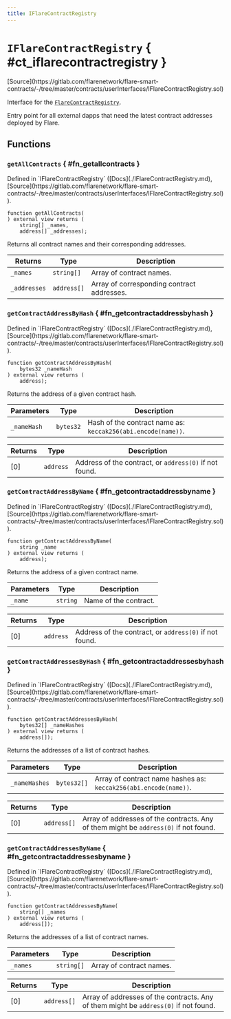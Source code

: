 ```yaml
---
title: IFlareContractRegistry
---
```


<!-- This is an autogenerated file. Do not edit! -->

# `IFlareContractRegistry` { #ct_iflarecontractregistry }

<div class="api-node-source" markdown>
[Source](https://gitlab.com/flarenetwork/flare-smart-contracts/-/tree/master/contracts/userInterfaces/IFlareContractRegistry.sol)
</div>

<div class="api-node-internal" markdown>

Interface for the [`FlareContractRegistry`](./FlareContractRegistry.md).

Entry point for all external dapps that need the latest contract addresses deployed by Flare.

</div>

<div class="api-node-type" markdown>

## Functions

<div class="api-node" markdown>

### `getAllContracts` { #fn_getallcontracts }

<div class="api-node-source" markdown>
Defined in `IFlareContractRegistry` ([Docs](./IFlareContractRegistry.md), [Source](https://gitlab.com/flarenetwork/flare-smart-contracts/-/tree/master/contracts/userInterfaces/IFlareContractRegistry.sol)).
</div>

<div class="api-node-internal" markdown>

```solidity
function getAllContracts(
) external view returns (
    string[] _names,
    address[] _addresses);
```

Returns all contract names and their corresponding addresses.

| Returns | Type | Description |
| ------- | ---- | ----------- |
| `_names` | `string[]` | Array of contract names. |
| `_addresses` | `address[]` | Array of corresponding contract addresses. |
</div>
</div>

<div class="api-node" markdown>

### `getContractAddressByHash` { #fn_getcontractaddressbyhash }

<div class="api-node-source" markdown>
Defined in `IFlareContractRegistry` ([Docs](./IFlareContractRegistry.md), [Source](https://gitlab.com/flarenetwork/flare-smart-contracts/-/tree/master/contracts/userInterfaces/IFlareContractRegistry.sol)).
</div>

<div class="api-node-internal" markdown>

```solidity
function getContractAddressByHash(
    bytes32 _nameHash
) external view returns (
    address);
```

Returns the address of a given contract hash.

| Parameters | Type | Description |
| ---------- | ---- | ----------- |
| `_nameHash` | `bytes32` | Hash of the contract name as: `keccak256(abi.encode(name))`. |

| Returns | Type | Description |
| ------- | ---- | ----------- |
| [0] | `address` | Address of the contract, or `address(0)` if not found. |
</div>
</div>

<div class="api-node" markdown>

### `getContractAddressByName` { #fn_getcontractaddressbyname }

<div class="api-node-source" markdown>
Defined in `IFlareContractRegistry` ([Docs](./IFlareContractRegistry.md), [Source](https://gitlab.com/flarenetwork/flare-smart-contracts/-/tree/master/contracts/userInterfaces/IFlareContractRegistry.sol)).
</div>

<div class="api-node-internal" markdown>

```solidity
function getContractAddressByName(
    string _name
) external view returns (
    address);
```

Returns the address of a given contract name.

| Parameters | Type | Description |
| ---------- | ---- | ----------- |
| `_name` | `string` | Name of the contract. |

| Returns | Type | Description |
| ------- | ---- | ----------- |
| [0] | `address` | Address of the contract, or `address(0)` if not found. |
</div>
</div>

<div class="api-node" markdown>

### `getContractAddressesByHash` { #fn_getcontractaddressesbyhash }

<div class="api-node-source" markdown>
Defined in `IFlareContractRegistry` ([Docs](./IFlareContractRegistry.md), [Source](https://gitlab.com/flarenetwork/flare-smart-contracts/-/tree/master/contracts/userInterfaces/IFlareContractRegistry.sol)).
</div>

<div class="api-node-internal" markdown>

```solidity
function getContractAddressesByHash(
    bytes32[] _nameHashes
) external view returns (
    address[]);
```

Returns the addresses of a list of contract hashes.

| Parameters | Type | Description |
| ---------- | ---- | ----------- |
| `_nameHashes` | `bytes32[]` | Array of contract name hashes as: `keccak256(abi.encode(name))`. |

| Returns | Type | Description |
| ------- | ---- | ----------- |
| [0] | `address[]` | Array of addresses of the contracts. Any of them might be `address(0)` if not found. |
</div>
</div>

<div class="api-node" markdown>

### `getContractAddressesByName` { #fn_getcontractaddressesbyname }

<div class="api-node-source" markdown>
Defined in `IFlareContractRegistry` ([Docs](./IFlareContractRegistry.md), [Source](https://gitlab.com/flarenetwork/flare-smart-contracts/-/tree/master/contracts/userInterfaces/IFlareContractRegistry.sol)).
</div>

<div class="api-node-internal" markdown>

```solidity
function getContractAddressesByName(
    string[] _names
) external view returns (
    address[]);
```

Returns the addresses of a list of contract names.

| Parameters | Type | Description |
| ---------- | ---- | ----------- |
| `_names` | `string[]` | Array of contract names. |

| Returns | Type | Description |
| ------- | ---- | ----------- |
| [0] | `address[]` | Array of addresses of the contracts. Any of them might be `address(0)` if not found. |
</div>
</div>

</div>

